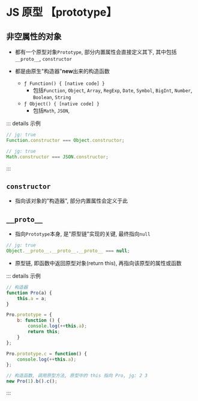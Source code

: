# JS 原型 【prototype】

## 非空属性的对象
* 都有一个原型对象`Prototype`, 部分内置属性会直接定义其下, 其中包括`__proto__`, `constructor`

* 都是由原生"构造器"**new**出来的构造函数
	+ `ƒ Function() { [native code] }`
		- 包括`Function`, `Object`, `Array`, `RegExp`, `Date`, `Symbol`, `BigInt`, `Number`, `Boolean`, `String`
	+ `ƒ Object() { [native code] }`
		- 包括`Math`, `JSON`,

::: details 示例
```js
// jg: true
Function.constructor === Object.constructor;

// jg: true
Math.constructor === JSON.constructor;
```
:::

## `constructor`
* 指向该对象的"构造器", 部分内置属性会定义于此

## `__proto__`
* 指向`Prototype`本身, 是"原型链"实现的关键, 最终指向`null`

```js
// jg: true
Object.__proto__.__proto__.__proto__ === null;
```

* 原型链, 即函数中返回原型对象(return this), 再指向该原型的属性或函数

::: details 示例
```js
// 构造器
function Pro(a) {
	this.a = a;
}

Pro.prototype = {
	b: function () {
		console.log(++this.a);
		return this;
	}
};

Pro.prototype.c = function() {
	console.log(++this.a);
};

// 构造函数, 调用原型方法, 原型中的 this 指向 Pro, jg: 2 3
new Pro(1).b().c();
```
:::

